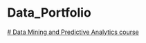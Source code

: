 # Data_Portfolio
[# Data Mining and Predictive Analytics course](https://github.com/Anna-Gaplanyan/Data-Mining-and-Predictive-Analytics-)
